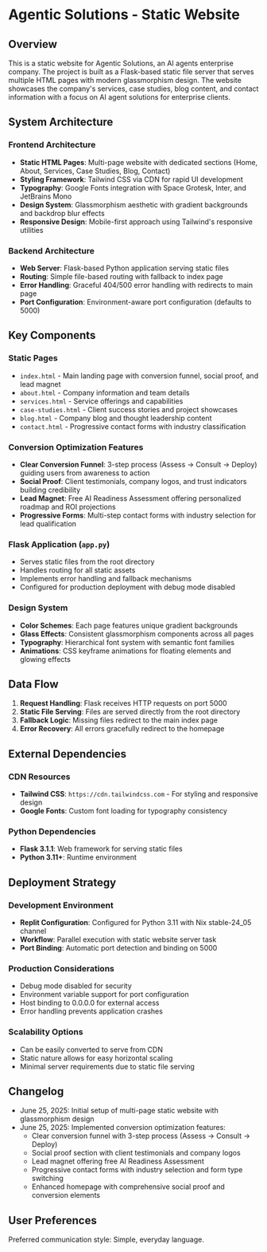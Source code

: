 # Agentic Solutions - Static Website

## Overview

This is a static website for Agentic Solutions, an AI agents enterprise company. The project is built as a Flask-based static file server that serves multiple HTML pages with modern glassmorphism design. The website showcases the company's services, case studies, blog content, and contact information with a focus on AI agent solutions for enterprise clients.

## System Architecture

### Frontend Architecture
- **Static HTML Pages**: Multi-page website with dedicated sections (Home, About, Services, Case Studies, Blog, Contact)
- **Styling Framework**: Tailwind CSS via CDN for rapid UI development
- **Typography**: Google Fonts integration with Space Grotesk, Inter, and JetBrains Mono
- **Design System**: Glassmorphism aesthetic with gradient backgrounds and backdrop blur effects
- **Responsive Design**: Mobile-first approach using Tailwind's responsive utilities

### Backend Architecture
- **Web Server**: Flask-based Python application serving static files
- **Routing**: Simple file-based routing with fallback to index page
- **Error Handling**: Graceful 404/500 error handling with redirects to main page
- **Port Configuration**: Environment-aware port configuration (defaults to 5000)

## Key Components

### Static Pages
- `index.html` - Main landing page with conversion funnel, social proof, and lead magnet
- `about.html` - Company information and team details
- `services.html` - Service offerings and capabilities
- `case-studies.html` - Client success stories and project showcases
- `blog.html` - Company blog and thought leadership content
- `contact.html` - Progressive contact forms with industry classification

### Conversion Optimization Features
- **Clear Conversion Funnel**: 3-step process (Assess → Consult → Deploy) guiding users from awareness to action
- **Social Proof**: Client testimonials, company logos, and trust indicators building credibility
- **Lead Magnet**: Free AI Readiness Assessment offering personalized roadmap and ROI projections
- **Progressive Forms**: Multi-step contact forms with industry selection for lead qualification

### Flask Application (`app.py`)
- Serves static files from the root directory
- Handles routing for all static assets
- Implements error handling and fallback mechanisms
- Configured for production deployment with debug mode disabled

### Design System
- **Color Schemes**: Each page features unique gradient backgrounds
- **Glass Effects**: Consistent glassmorphism components across all pages
- **Typography**: Hierarchical font system with semantic font families
- **Animations**: CSS keyframe animations for floating elements and glowing effects

## Data Flow

1. **Request Handling**: Flask receives HTTP requests on port 5000
2. **Static File Serving**: Files are served directly from the root directory
3. **Fallback Logic**: Missing files redirect to the main index page
4. **Error Recovery**: All errors gracefully redirect to the homepage

## External Dependencies

### CDN Resources
- **Tailwind CSS**: `https://cdn.tailwindcss.com` - For styling and responsive design
- **Google Fonts**: Custom font loading for typography consistency

### Python Dependencies
- **Flask 3.1.1**: Web framework for serving static files
- **Python 3.11+**: Runtime environment

## Deployment Strategy

### Development Environment
- **Replit Configuration**: Configured for Python 3.11 with Nix stable-24_05 channel
- **Workflow**: Parallel execution with static website server task
- **Port Binding**: Automatic port detection and binding on 5000

### Production Considerations
- Debug mode disabled for security
- Environment variable support for port configuration
- Host binding to 0.0.0.0 for external access
- Error handling prevents application crashes

### Scalability Options
- Can be easily converted to serve from CDN
- Static nature allows for easy horizontal scaling
- Minimal server requirements due to static file serving

## Changelog

- June 25, 2025: Initial setup of multi-page static website with glassmorphism design
- June 25, 2025: Implemented conversion optimization features:
  - Clear conversion funnel with 3-step process (Assess → Consult → Deploy)
  - Social proof section with client testimonials and company logos
  - Lead magnet offering free AI Readiness Assessment
  - Progressive contact forms with industry selection and form type switching
  - Enhanced homepage with comprehensive social proof and conversion elements

## User Preferences

Preferred communication style: Simple, everyday language.